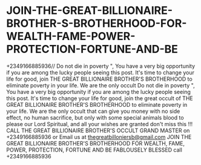 # JOIN-THE-GREAT-BILLIONAIRE-BROTHER-S-BROTHERHOOD-FOR-WEALTH-FAME-POWER-PROTECTION-FORTUNE-AND-BE
+2349166885936// Do not die in poverty ", You have a very big opportunity if you are among the lucky people seeing this post. It's time to change your life for good, join  THE GREAT BILLIONAIRE BROTHER'S BROTHERHOOD to eliminate poverty in your life. We are the only occult  Do not die in poverty ", You have a very big opportunity if you are among the lucky people seeing this post. It's time to change your life for good, join the great occult of THE GREAT BILLIONAIRE BROTHER'S BROTHERHOOD to eliminate poverty in your life. We are the only occult that can give you money with no side effect, no human sacrifice, but only with some special animals blood to please our Lord Spiritual, and all your wishes are granted don't miss this !!! CALL  THE GREAT BILLIONAIRE BROTHER'S OCCULT GRAND MASTER on +2349166885936 or Email us at thegreatbilloniersb@gmail.com  JOIN THE GREAT BILLIONAIRE BROTHER'S BROTHERHOOD FOR WEALTH, FAME, POWER, PROTECTION, FORTUNE AND BE FABLOUSELY BLESSED call +2349166885936
